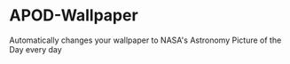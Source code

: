# APOD-Wallpaper
Automatically changes your wallpaper to NASA's Astronomy Picture of the Day every day
